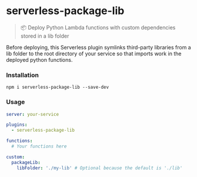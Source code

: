 # serverless-package-lib

> 📦 Deploy Python Lambda functions with custom dependencies stored in a lib folder

Before deploying, this Serverless plugin symlinks third-party libraries from a lib folder to the root directory of your service so that imports work in the deployed python functions.

### Installation

```
npm i serverless-package-lib --save-dev
```

### Usage

```yml
server: your-service

plugins:
  - serverless-package-lib

functions:
  # Your functions here

custom:
  packageLib:
    libFolder: './my-lib' # Optional because the default is './lib'
```
